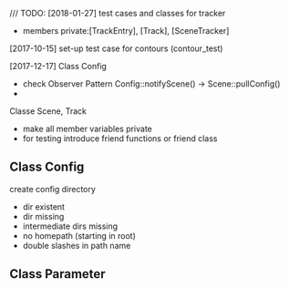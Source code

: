 /// TODO:
[2018-01-27] test cases and classes for tracker
- members private:[TrackEntry], [Track], [SceneTracker]

[2017-10-15] set-up test case for contours (contour_test)

[2017-12-17]
Class Config
- check Observer Pattern
	Config::notifyScene() -> Scene::pullConfig()
- 

Classe Scene, Track
- make all member variables private
- for testing introduce friend functions or friend class


Class Config
-------------------------------------------
create config directory
- dir existent
- dir missing
- intermediate dirs missing
- no homepath (starting in root)
- double slashes in path name


Class Parameter
--------------------------------------------
